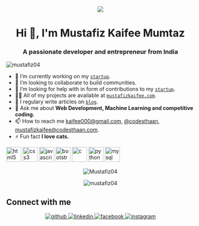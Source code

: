 <div align="center">
<img src="https://user-images.githubusercontent.com/42115530/92640221-9728ca00-f2fa-11ea-8994-c72b26e937de.gif" align="center"/>
</div>

<h1 align="center">Hi 👋, I'm Mustafiz Kaifee Mumtaz</h1>
<h3 align="center">A passionate developer and entrepreneur from India</h3>
<p align="left"> <img src="https://komarev.com/ghpvc/?username=mustafiz04" alt="mustafiz04" /> </p>

- 🔭 I’m currently working on my [`startup`](https://codesthaan.com/).
- 👯 I’m looking to collaborate to build communities.
- 🤔 I’m looking for help with in form of contributions to my [`startup`](https://codesthaan.com/).
- 👨‍💻 All of my projects are available at [`mustafizkaifee.com`](https://mustafizkaifee.herokuapp.com/).
- 📝 I regulary write articles on [`blog`](https://codesthaan.com/blog/).
- 💬 Ask me about **Web Development, Machine Learning and competitive coding.**
- 📫 How to reach me kaifee000@gmail.com, [@codesthaan](https://www.instagram.com/codesthaan/), mustafizkaifee@codesthaan.com.
- ⚡ Fun fact **I love cats.**

<p align="left">
  <img src="https://devicons.github.io/devicon/devicon.git/icons/html5/html5-original-wordmark.svg" alt="html5" width="40" height="40"/> 
  <img src="https://devicons.github.io/devicon/devicon.git/icons/css3/css3-original-wordmark.svg" alt="css3" width="40" height="40"/>
  <img src="https://devicons.github.io/devicon/devicon.git/icons/javascript/javascript-original.svg" alt="javascript" width="40" height="40"/> 
  <img src="https://devicons.github.io/devicon/devicon.git/icons/bootstrap/bootstrap-plain.svg" alt="bootstrap" width="40" height="40"/> 
  <img src="https://devicons.github.io/devicon/devicon.git/icons/java/java-original.svg" alt="c" width="40" height="40"/> 
  <img src="https://devicons.github.io/devicon/devicon.git/icons/python/python-original.svg" alt="python" width="40" height="40"/> 
  <img src="https://devicons.github.io/devicon/devicon.git/icons/mysql/mysql-original-wordmark.svg" alt="mysql" width="40" height="40"/> 
  
</p>
  <p align="center"><img src="https://github-readme-stats.vercel.app/api/top-langs/?username=Mustafiz04&layout=compact&hide=html" alt="Mustafiz04" />
</p>
  <p align="center"><img src="https://github-readme-stats.vercel.app/api?username=Mustafiz04&show_icons=true" alt="mustafiz04" /> </p>


## Connect with me  
<div align="center">
  <a href="https://github.com/Mustafiz04" target="_blank">
    <img src=https://img.shields.io/badge/github-%2324292e.svg?&style=for-the-badge&logo=github&logoColor=white alt=github style="margin-bottom: 5px;" />
  </a>
  <a href="https://www.linkedin.com/in/mustafizkaifee/" target="_blank">
    <img src=https://img.shields.io/badge/linkedin-%231E77B5.svg?&style=for-the-badge&logo=linkedin&logoColor=white alt=linkedin style="margin-bottom: 5px;" />
  </a>
  <a href="https://www.facebook.com/kaifee.mustafiz/" target="_blank">
    <img src=https://img.shields.io/badge/facebook-%232E87FB.svg?&style=for-the-badge&logo=facebook&logoColor=white alt=facebook style="margin-bottom: 5px;" />
  </a>
  <a href="https://instagram.com/mustafizkaifee" target="_blank">
    <img src=https://img.shields.io/badge/instagram-%23000000.svg?&style=for-the-badge&logo=instagram&logoColor=white alt=instagram style="margin-bottom: 5px;" />
  </a> 
</div> 
